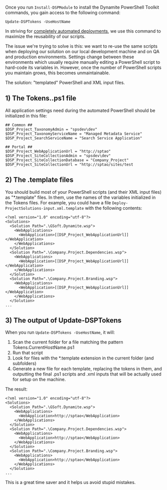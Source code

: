 Once you run ```Install-DSPModule``` to install the Dynamite PowerShell Toolkit commands, you gain access to the following command:

```Update-DSPTokens -UseHostName```

In striving for [completely automated deployments](https://github.com/GSoft-SharePoint/Dynamite/wiki/On-the-evils-of-Visual-Studio-based-deployments#automate-your-test-and-production-site-initialization-process), we use this command to maximize the reusability of our scripts.

The issue we're trying to solve is this: we want to re-use the same scripts when deploying our solution on our local development machine and on QA and production environments. Settings change between these environments which usually require manually editing a PowerShell script to hard-code its variables in. However, once the number of PowerShell scripts you maintain grows, this becomes unmaintainable.

The solution: "templated" PowerShell and XML input files.

## 1) The Tokens.<YOUR-MACHINE-NAME-HERE>.ps1 file

All application settings need during the automated PowerShell should be initialized in this file:
```
## Common ##
$DSP_Project_TaxonomyAdmin = "spsdev\dev"
$DSP_Project_TaxonomyServiceName = "Managed Metadata Service"
$DSP_Project_SearchServiceName = "Search Service Application"

## Portal ##
$DSP_Project_WebApplicationUrl = "http://sptao"
$DSP_Project_SiteCollectionAdmin = "spsdev\dev"
$DSP_Project_SiteCollectionDatabase = "Company_Project"
$DSP_Project_SiteCollectionUrl = "http://sptao/sites/test
```

## 2) The .template files

You should build most of your PowerShell scripts (and their XML input files) as "*.template" files. In them, use the names of the variables initialized in the Tokens files. For example, you could have a file ```Deploy-ProjectSolutions-input.xml.template``` with the following contents:

```
<?xml version="1.0" encoding="utf-8"?>
<Solutions>
  <Solution Path=".\GSoft.Dynamite.wsp">
    <WebApplications>
      <WebApplication>[[DSP_Project_WebApplicationUrl]]</WebApplication>
    </WebApplications>
  </Solution>
  <Solution Path=".\Company.Project.Dependencies.wsp">
    <WebApplications>
      <WebApplication>[[DSP_Project_WebApplicationUrl]]</WebApplication>
    </WebApplications>
  </Solution>
  <Solution Path=".\Company.Project.Branding.wsp">
    <WebApplications> 		
      <WebApplication>[[DSP_Project_WebApplicationUrl]]</WebApplication>
    </WebApplications>	
  </Solution>
...
```

## 3) The output of Update-DSPTokens

When you run ```Update-DSPTokens -UseHostName```, it will:

1. Scan the current folder for a file matching the pattern Tokens.CurrentHostName.ps1
2. Run that script
3. Look for files with the *.template extension in the current folder (and subfolders)
4. Generate a new file for each template, replacing the tokens in them, and outputting the final .ps1 scripts and .xml inputs that will be actually used for setup on the machine.

The result:
```
<?xml version="1.0" encoding="utf-8"?>
<Solutions>
  <Solution Path=".\GSoft.Dynamite.wsp">
    <WebApplications>
      <WebApplication>http://sptao</WebApplication>
    </WebApplications>
  </Solution>
  <Solution Path=".\Company.Project.Dependencies.wsp">
    <WebApplications>
      <WebApplication>http://sptao</WebApplication>
    </WebApplications>
  </Solution>
  <Solution Path=".\Company.Project.Branding.wsp">
    <WebApplications> 		
      <WebApplication>http://sptao</WebApplication>
    </WebApplications>	
  </Solution>
...
```

This is a great time saver and it helps us avoid stupid mistakes.